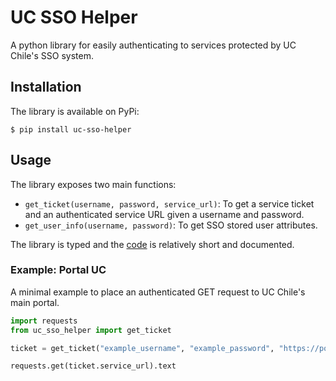 # UC SSO Helper

A python library for easily authenticating to services protected by UC Chile's SSO system.

## Installation

The library is available on PyPi:

```shell
$ pip install uc-sso-helper
```

## Usage

The library exposes two main functions:

- `get_ticket(username, password, service_url)`: To get a service ticket and an authenticated service URL given a username and password.
- `get_user_info(username, password)`: To get SSO stored user attributes.

The library is typed and the [code](https://github.com/agucova/sso-uc/blob/main/uc_sso_helper/main.py) is relatively short and documented.

### Example: Portal UC

A minimal example to place an authenticated GET request to UC Chile's main portal.

```python
import requests
from uc_sso_helper import get_ticket

ticket = get_ticket("example_username", "example_password", "https://portal.uc.cl/")

requests.get(ticket.service_url).text
```